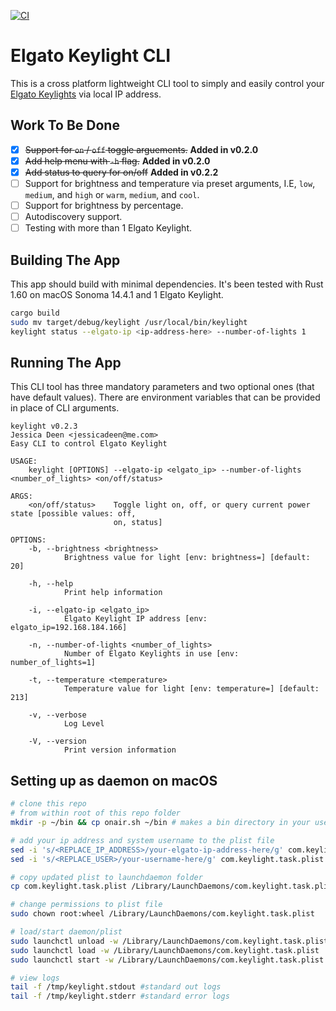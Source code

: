 [![CI](https://github.com/jldeen/keylight-cli/actions/workflows/build-ci.yml/badge.svg)](https://github.com/jldeen/keylight-cli/actions/workflows/build-ci.yml)

# Elgato Keylight CLI

This is a cross platform lightweight CLI tool to simply and easily control your [Elgato Keylights](https://www.elgato.com/key-light) via local IP address. 

## Work To Be Done

- [X] ~~Support for `on` / `off` toggle arguements.~~ **Added in v0.2.0**
- [X] ~~Add help menu with `-h` flag.~~ **Added in v0.2.0**
- [X] ~~Add status to query for on/off~~ **Added in v0.2.2**
- [ ] Support for brightness and temperature via preset arguments, I.E, `low`, `medium`, and `high` or `warm`, `medium`, and `cool`.
- [ ] Support for brightness by percentage.
- [ ] Autodiscovery support.
- [ ] Testing with more than 1 Elgato Keylight.

## Building The App

This app should build with minimal dependencies.  It's been tested with Rust 1.60 on macOS Sonoma 14.4.1 and 1 Elgato Keylight.

```sh
cargo build
sudo mv target/debug/keylight /usr/local/bin/keylight
keylight status --elgato-ip <ip-address-here> --number-of-lights 1
```

## Running The App

This CLI tool has three mandatory parameters and two optional ones (that have default values).  There are environment variables that can be provided in place of CLI arguments.

```
keylight v0.2.3
Jessica Deen <jessicadeen@me.com>
Easy CLI to control Elgato Keylight

USAGE:
    keylight [OPTIONS] --elgato-ip <elgato_ip> --number-of-lights <number_of_lights> <on/off/status>

ARGS:
    <on/off/status>    Toggle light on, off, or query current power state [possible values: off,
                       on, status]

OPTIONS:
    -b, --brightness <brightness>
            Brightness value for light [env: brightness=] [default: 20]

    -h, --help
            Print help information

    -i, --elgato-ip <elgato_ip>
            Elgato Keylight IP address [env: elgato_ip=192.168.184.166]

    -n, --number-of-lights <number_of_lights>
            Number of Elgato Keylights in use [env: number_of_lights=1]

    -t, --temperature <temperature>
            Temperature value for light [env: temperature=] [default: 213]

    -v, --verbose
            Log Level

    -V, --version
            Print version information
```

## Setting up as daemon on macOS

```sh
# clone this repo
# from within root of this repo folder
mkdir -p ~/bin && cp onair.sh ~/bin # makes a bin directory in your user's home folder, copies onair script to that folder

# add your ip address and system username to the plist file
sed -i 's/<REPLACE_IP_ADDRESS>/your-elgato-ip-address-here/g' com.keylight.task.plist
sed -i 's/<REPLACE_USER>/your-username-here/g' com.keylight.task.plist 

# copy updated plist to launchdaemon folder
cp com.keylight.task.plist /Library/LaunchDaemons/com.keylight.task.plist

# change permissions to plist file
sudo chown root:wheel /Library/LaunchDaemons/com.keylight.task.plist

# load/start daemon/plist
sudo launchctl unload -w /Library/LaunchDaemons/com.keylight.task.plist
sudo launchctl load -w /Library/LaunchDaemons/com.keylight.task.plist
sudo launchctl start -w /Library/LaunchDaemons/com.keylight.task.plist

# view logs
tail -f /tmp/keylight.stdout #standard out logs
tail -f /tmp/keylight.stderr #standard error logs
```